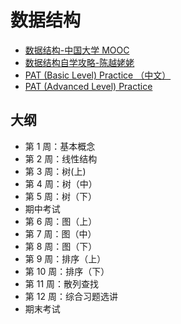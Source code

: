 # 数据结构

- [数据结构-中国大学 MOOC](https://www.icourse163.org/course/ZJU-93001)
- [数据结构自学攻略-陈越姥姥](https://weibo.com/ttarticle/p/show?id=2309404470545692360953)
- [PAT (Basic Level) Practice （中文）](https://pintia.cn/problem-sets/994805260223102976/problems/type/7)
- [PAT (Advanced Level) Practice](https://pintia.cn/problem-sets/994805342720868352/problems/type/7)

## 大纲

- 第 1 周：基本概念
- 第 2 周：线性结构
- 第 3 周：树(上)
- 第 4 周：树（中）
- 第 5 周：树（下）
- 期中考试
- 第 6 周：图（上）
- 第 7 周：图（中）
- 第 8 周：图（下）
- 第 9 周：排序（上）
- 第 10 周：排序（下）
- 第 11 周：散列查找
- 第 12 周：综合习题选讲
- 期末考试
